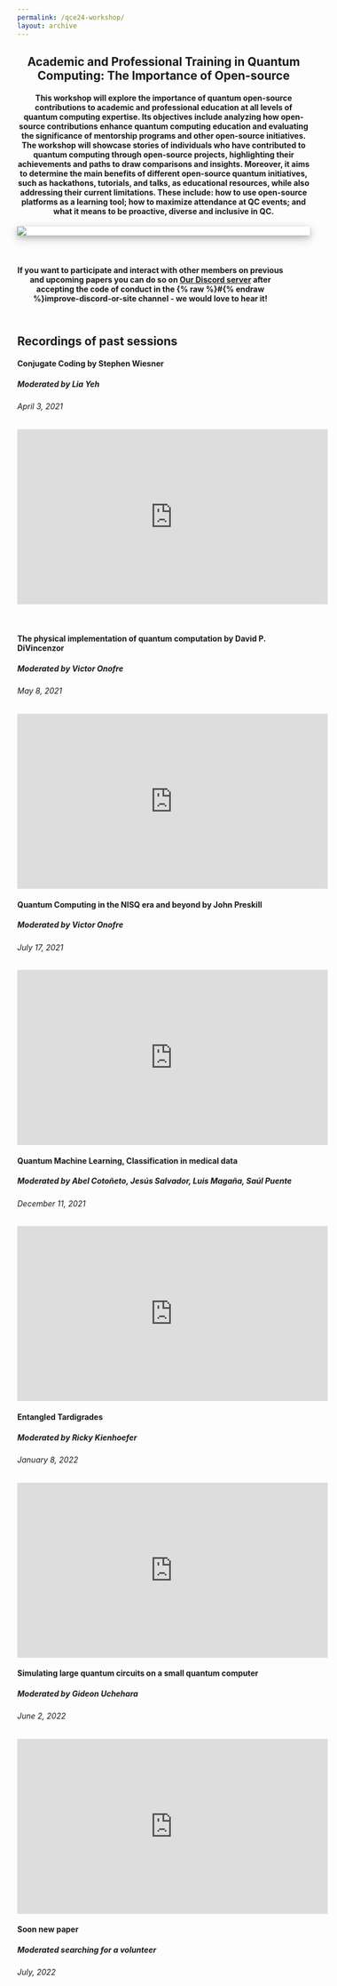 ```yaml
---
permalink: /qce24-workshop/
layout: archive
---
```


<link href="/assets/css/areas.css" rel="stylesheet" type="text/css">
<link rel="stylesheet" href="http://netdna.bootstrapcdn.com/font-awesome/4.7.0/css/font-awesome.min.css">
<link rel="stylesheet" href="http://netdna.bootstrapcdn.com/bootstrap/3.3.7/css/bootstrap.min.css">
<link href="http://www.jqueryscript.net/css/jquerysctipttop.css" rel="stylesheet" type="text/css">
<script src="https://cdn.mathjax.org/mathjax/latest/MathJax.js?config=TeX-AMS-MML_HTMLorMML" type="text/javascript"></script>
<style>
.button {
  background-color: #4CAF50; /* Green */
  border: none;
  color: white;
  padding: 16px 32px;
  text-align: center;
  text-decoration: none;
  display: inline-block;
  font-size: 16px;
  margin: 4px 2px;
  transition-duration: 0.4s;
  cursor: pointer;
}

.qontributor {
  background-color: white;
  color: black;
  border: 2px solid #6d2f15;
  width: 48%;
}
.qontributor:hover {
  background-color: #6d2f15;
  color: white;
  width: 48%;
}


.qurator {
  background-color: white;
  color: black;
  border: 2px solid #005853;
  width: 48%;
}
.qurator:hover {
  background-color: #005853;
  color: white;
  width: 48%;
}

* {
  box-sizing: border-box;
}

.column {
  float: left;
  width: 50%;
  padding: 5px;
}

/* Clearfix (clear floats) */
.row::after {
  content: "";
  clear: both;
  display: table;
}

.page__footer {color: #FFFFFF;font-size: 16px;}
.site-logo img {
  max-height: 4rem;
}

.page__footer-copyright {
  font-size: 20px;
}


div p{
text-align: justify;”
}
	
.archive{
display: flex;
align-items: center;
flex-direction: column;
}	
	
</style>
<!-- Header -->

<header class="w3-display-container w3-content w3-wide" id="home">

<div class="w3-container w3-padding-32" id="projects" style="width: 55vw;">
    <h2 class="w3-border-bottom w3-border-light-grey w3-padding-16">Academic and Professional Training in Quantum Computing: The Importance of Open-source</h2>
    <h4>This workshop will explore the importance of quantum open-source contributions to academic and professional education at all levels of quantum computing expertise. Its objectives include analyzing how open-source contributions enhance quantum computing education and evaluating the significance of mentorship programs and other open-source initiatives. The workshop will showcase stories of individuals who have contributed to quantum computing through open-source projects, highlighting their achievements and paths to draw comparisons and insights. Moreover, it aims to determine the main benefits of different open-source quantum initiatives, such as hackathons, tutorials, and talks, as educational resources, while also addressing their current limitations. These include: how to use open-source platforms as a learning tool; how to maximize attendance at QC events; and what it means to be proactive, diverse and inclusive in QC.</h4>
  </div>

<div style="width: 55vw">
	<img src="/assets/images/journalclub_cover.png" style="background-color: white;box-shadow: 0 4px 8px 0 rgba(0, 0, 0, 0.2), 0 6px 20px 0 rgba(0, 0, 0, 0.19);display: block;margin-left: auto;margin-right: auto;">
</div>
<br> <br>

<div class="w3-container w3-padding-32" style="width: 50vw" >		
<h4>If you want to participate and interact with other members on previous and upcoming papers you can do so on  <a href="https://discord.gg/NDm9e9W">Our Discord server</a> after accepting the code of conduct in the {% raw %}#{% endraw %}improve-discord-or-site channel - we would love to hear it!</h4>
</div>


</header>


<div class="w3-container w3-padding-32" style="width: 55vw" >		

<h2>Recordings of past sessions</h2>
<div style="width: 55vw">
	<h4> Conjugate Coding by  Stephen Wiesner </h4>
	<h5> Moderated by Lia Yeh </h5>
	<h6> April 3, 2021 </h6>
	<iframe width="560" height="315" src="https://www.youtube.com/embed/EiDpvlSiC3k" frameborder="0" allow="accelerometer; autoplay; encrypted-media; gyroscope; picture-in-picture" allowfullscreen></iframe>
</div>
<br> <br>
	
<div style="width: 55vw">
	<h4>The physical implementation of quantum computation  by David P. DiVincenzor </h4>
	<h5> Moderated  by Victor Onofre </h5>
	<h6>May 8, 2021 </h6>
	<iframe width="560" height="315" src="https://www.youtube.com/embed/AVDIXNLGCDk" frameborder="0" allow="accelerometer; autoplay; encrypted-media; gyroscope; picture-in-picture" allowfullscreen></iframe>	
</div>


<div style="width: 55vw">
	<h4>Quantum Computing in the NISQ era and beyond by John Preskill </h4>
	<h5> Moderated  by Victor Onofre </h5>
	<h6>July 17, 2021 </h6>
	<iframe width="560" height="315" src="https://www.youtube.com/embed/J4JTumTV6C8" frameborder="0" allow="accelerometer; autoplay; encrypted-media; gyroscope; picture-in-picture" allowfullscreen></iframe>	
</div>


<div style="width: 55vw">
	<h4>Quantum Machine Learning, Classification in medical data </h4>
	<h5> Moderated  by  Abel Cotoñeto, Jesús Salvador, Luis Magaña, Saúl Puente</h5>
	<h6>December 11, 2021 </h6>
	<iframe width="560" height="315" src="https://www.youtube.com/embed/dx7eqQYPqeA" frameborder="0" allow="accelerometer; autoplay; encrypted-media; gyroscope; picture-in-picture" allowfullscreen></iframe>	
</div>


<div style="width: 55vw">
	<h4>Entangled Tardigrades </h4>
	<h5> Moderated  by  Ricky Kienhoefer</h5>
	<h6>January 8, 2022 </h6>
	<iframe width="560" height="315" src="https://www.youtube.com/embed/APx-WCMRKzg" frameborder="0" allow="accelerometer; autoplay; encrypted-media; gyroscope; picture-in-picture" allowfullscreen></iframe>	
</div>
	
	
<div style="width: 55vw">
	<h4>Simulating large quantum circuits on a small quantum computer </h4>
	<h5> Moderated  by  Gideon Uchehara</h5>
	<h6>June 2, 2022 </h6>
	<iframe width="560" height="315" src="https://www.youtube.com/embed/Oz2JvfqgpHs" frameborder="0" allow="accelerometer; autoplay; encrypted-media; gyroscope; picture-in-picture" allowfullscreen></iframe>	
</div>



<div style="width: 55vw">
	<h4>Soon new paper </h4>
	<h5> Moderated  searching for a volunteer </h5>
	<h6>July, 2022 </h6>
</div>
	
</div>
<!-- End page content -->
